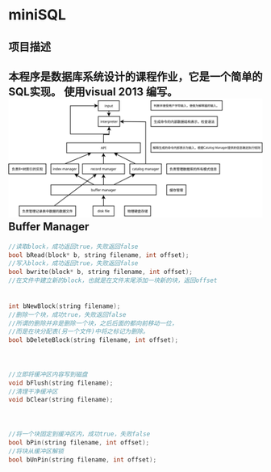miniSQL
====
项目描述
----
本程序是数据库系统设计的课程作业，它是一个简单的SQL实现。
使用visual 2013 编写。
![structure](https://raw.githubusercontent.com/XiangTianxiao/miniSQL/master/doc/img/structure.svg)
Buffer Manager
----
```cpp
//读取block，成功返回true，失败返回false
bool bRead(block* b, string filename, int offset);
//写入block，成功返回true，失败返回false
bool bwrite(block* b, string filename, int offset);
//在文件中建立新的block，也就是在文件末尾添加一块新的块，返回offset


int bNewBlock(string filename);
//删除一个块，成功true，失败返回false
//所谓的删除并非是删除一个块，之后后面的都向前移动一位，
//而是在块分配表(另一个文件)中将之标记为删除。
bool bDeleteBlock(string filename, int offset);



//立即将缓冲区内容写到磁盘
void bFlush(string filename);
//清理干净缓冲区
void bClear(string filename);



//将一个块固定到缓冲区内，成功true，失败false
bool bPin(string filename, int offset);
//将块从缓冲区解锁
bool bUnPin(string filename, int offset);
```